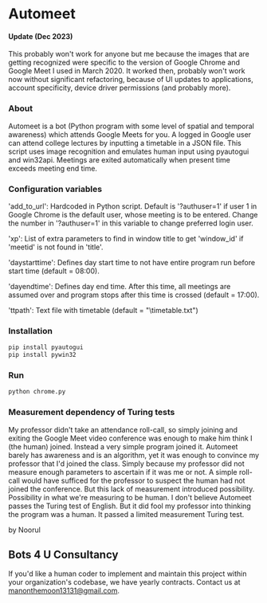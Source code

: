 # Automeet

#### Update  (Dec 2023)
This probably won't work for anyone but me because the images that are getting recognized were specific to the version of Google Chrome and Google Meet I used in March 2020. It worked then, probably won't work now without significant refactoring, because of UI updates to applications, account specificity, device driver permissions (and probably more).

### About

Automeet is a bot (Python program with some level of spatial and temporal awareness) which attends Google Meets for you. A logged in Google user can attend college lectures by inputting a timetable in a JSON file. This script uses image recognition and emulates human input using pyautogui and win32api. Meetings are exited automatically when present time exceeds meeting end time.

### Configuration variables

'add_to_url': Hardcoded in Python script. Default is '?authuser=1' if user 1 in Google Chrome is the default user, whose meeting is to be entered. Change the number in '?authuser=1' in this variable to change preferred login user.


'xp': List of extra parameters to find in window title to get 'window_id' if 'meetid' is not found in 'title'.


'daystarttime': Defines day start time to not have entire program run before start time (default = 08:00).


'dayendtime': Defines day end time. After this time, all meetings are assumed over and program stops after this time is crossed (default = 17:00).


'ttpath': Text file with timetable (default = "\timetable.txt")


### Installation

```bash
pip install pyautogui
pip install pywin32
```

### Run

```bash
python chrome.py
```

### Measurement dependency of Turing tests

My professor didn't take an attendance roll-call, so simply joining and exiting the Google Meet video conference was enough to make him think I (the human) joined. Instead a very simple program joined it. Automeet barely has awareness and is an algorithm, yet it was enough to convince my professor that I'd joined the class. Simply because my professor did not measure enough parameters to ascertain if it was me or not. A simple roll-call would have sufficed for the professor to suspect the human had not joined the conference. But this lack of measurement introduced possibility. Possibility in what we're measuring to be human. I don't believe Automeet passes the Turing test of English. But it did fool my professor into thinking the program was a human. It passed a limited measurement Turing test. 

by Noorul

## Bots 4 U Consultancy

If you'd like a human coder to implement and maintain this project within your organization's codebase, we have yearly contracts. Contact us at manonthemoon13131@gmail.com.
